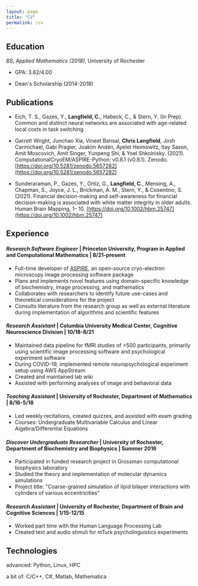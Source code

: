 ```yaml
---
layout: page
title: "CV"
permalink: /cv
---
```


## Education

_BS, Applied Mathematics (2018)_, University of Rochester

* GPA: 3.82/4.00

* Dean's Scholarship (2014-2018)

## Publications
* Eich, T. S., Gazes, Y., **Langfield, C.**, Habeck, C., & Stern, Y. (In Prep). Common and distinct neural networks are associated with age-related local costs in task switching

* Garrett Wright, Junchao Xia, Vineet Bansal, **Chris Langfield**, Josh Carmichael, Gabi Pragier, Joakim Andén, Ayelet Heimowitz, Itay Sason, Amit Moscovich, Amit Singer, Yunpeng Shi, & Yoel Shkolnisky. (2021). ComputationalCryoEM/ASPIRE-Python: v0.8.1 (v0.8.1). Zenodo. [https://doi.org/10.5281/zenodo.5657282](https://doi.org/10.5281/zenodo.5657282)

* Sunderaraman, P., Gazes, Y., Ortiz, G., **Langfield, C.**, Mensing, A., Chapman, S., Joyce, J. L., Brickman, A. M., Stern, Y., & Cosentino, S. (2021). Financial decision-making and self-awareness for financial decision-making is associated with white matter integrity in older adults. Human Brain Mapping, 1– 10. [https://doi.org/10.1002/hbm.25747](https://doi.org/10.1002/hbm.25747)

## Experience

#### _Research Software Engineer_ | Princeton University, Program in Applied and Computational Mathematics | 8/21-present

* Full-time developer of [ASPIRE](http://spr.math.princeton.edu/), an open-source cryo-electron microscopy image processing software package
* Plans and implements novel features using domain-specific knowledge of biochemistry, image processing, and mathematics
* Collaborates with researchers to identify future use-cases and theoretical considerations for the project
* Consults literature from the research group as well as external literature during implementation of algorithms and scientific features

#### _Research Assistant_ | Columbia University Medical Center, Cognitive Neuroscience Division | 10/18-8/21

* Maintained data pipeline for fMRI studies of >500 participants, primarily using scientific image processing software and psychological experiment software
* During COVID-19, implemented remote neuropsychological experiment setup using AWS AppStream
* Created and maintained lab wiki
* Assisted with performing analyses of image and behavioral data

#### _Teaching Assistant_ | University of Rochester, Department of Mathematics | 8/16-5/18

* Led weekly recitations, created quizzes, and assisted with exam grading
* Courses: Undergraduate Multivariable Calculus and Linear Algebra/Differential Equations

#### _Discover Undergraduate Researcher_ | University of Rochester, Department of Biochemistry and Biophysics | Summer 2016

* Participated in funded research project in Grossman computational biophysics laboratory
* Studied the theory and implementation of molecular dynamics simulations
* Project title: "Coarse-grained simulation of lipid bilayer interactions with cylinders of various eccentricities"

#### _Research Assistant_ | University of Rochester, Department of Brain and Cognitive Sciences | 1/15-12/15

* Worked part time with the Human Language Processing Lab
* Created text and audio stimuli for mTurk psycholinguistics experiments

## Technologies

advanced: Python, Linux, HPC 

a bit of: C/C++, C#, Matlab, Mathematica




